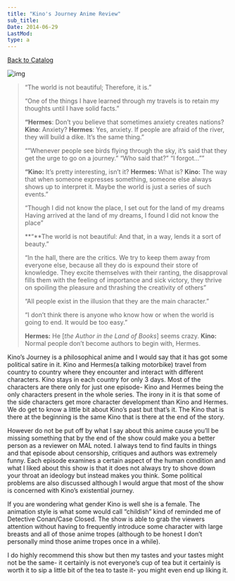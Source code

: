 ```yaml
---
title: "Kino's Journey Anime Review"
sub_title:
Date: 2014-06-29
LastMod:
type: a
---
```


[Back to Catalog](/)

![img](http://upload.wikimedia.org/wikipedia/en/7/70/Kino_and_Hermes.jpg)

> “The world is not beautiful; Therefore, it is.”
>
> “One of the things I have learned through my travels is to retain my thoughts until I have solid facts.”
>
> **“Hermes**: Don’t you believe that sometimes anxiety creates nations?
> **Kino**: Anxiety?
> **Hermes**: Yes, anxiety. If people are afraid of the river, they will build a dike. It’s the same thing.”
>
> “”Whenever people see birds flying through the sky, it’s said that they get the urge to go on a journey.”
> “Who said that?”
> “I forgot…””
>
> **“Kino:** It’s pretty interesting, isn’t it?
> **Hermes:** What is?
> **Kino:** The way that when someone expresses something, someone else always shows up to interpret it. Maybe the world is just a series of such events.”
>
> “Though I did not know the place,
> I set out for the land of my dreams
> Having arrived at the land of my dreams,
> I found I did not know the place”
>
> **“**The world is not beautiful: And that, in a way, lends it a sort of beauty.”
>
> “In the hall, there are the critics. We try to keep them away from everyone else, because all they do is expound their store of knowledge. They excite themselves with their ranting, the disapproval fills them with the feeling of importance and sick victory, they thrive on spoiling the pleasure and thrashing the creativity of others”
>
> “All people exist in the illusion that they are the main character.”
>
> “I don’t think there is anyone who know how or when the world is going to end. It would be too easy.”
>
> **Hermes:** He [*the Author in the Land of Books*] seems crazy.
> **Kino:** Normal people don’t become authors to begin with, Hermes.

Kino’s Journey is a philosophical anime and I would say that it has got some political satire in it. Kino and Hermes(a talking motorbike) travel from country to country where they encounter and interact with different characters. Kino stays in each country for only 3 days. Most of the characters are there only for just one episode- Kino and Hermes being the only characters present in the whole series. The irony in it is that some of the side characters get more character development than Kino and Hermes. We do get to know a little bit about Kino’s past but that’s it. The Kino that is there at the beginning is the same Kino that is there at the end of the story.

However do not be put off by what I say about this anime cause you’ll be missing something that by the end of the show could make you a better person as a reviewer on MAL noted. I always tend to find faults in things and that episode about censorship, critiques and authors was extremely funny. Each episode examines a certain aspect of the human condition and what I liked about this show is that it does not always try to shove down your throat an ideology but instead makes you think. Some political problems are also discussed although I would argue that most of the show is concerned with Kino’s existential journey.

If you are wondering what gender Kino is well she is a female. The animation style is what some would call “childish” kind of reminded me of Detective Conan/Case Closed. The show is able to grab the viewers attention without having to frequently introduce some character with large breasts and all of those anime tropes (although to be honest I don’t personally mind those anime tropes once in a while).

I do highly recommend this show but then my tastes and your tastes might not be the same- it certainly is not everyone’s cup of tea but it certainly is worth it to sip a little bit of the tea to taste it- you might even end up liking it.
